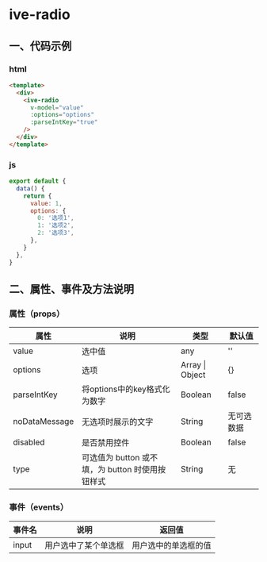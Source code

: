 # ive-radio
## 一、代码示例
### html
```html
<template>
  <div>
    <ive-radio
      v-model="value"
      :options="options"
      :parseIntKey="true"
    />
  </div>
</template>
```
### js
```js
export default {
  data() {
    return {
      value: 1,
      options: {
        0: '选项1',
        1: '选项2',
        2: '选项3',
      },
    }
  },
}
```
## 二、属性、事件及方法说明
### 属性（props）
| 属性 | 说明 | 类型 | 默认值 |
| ------ | ------ | ------ | ------ |
| value | 选中值 | any | '' |
| options | 选项 | Array \| Object | {} |
| parseIntKey | 将options中的key格式化为数字 | Boolean | false |
| noDataMessage | 无选项时展示的文字 | String | 无可选数据 |
| disabled | 是否禁用控件 | Boolean | false |
| type | 可选值为 button 或不填，为 button 时使用按钮样式 | String | 无 |
### 事件（events）
| 事件名 | 说明 | 返回值 |
| ------ | ------ | ------ |
| input | 用户选中了某个单选框 | 用户选中的单选框的值 |